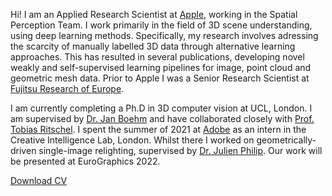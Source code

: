 Hi! I am an Applied Research Scientist at [Apple](https://machinelearning.apple.com/), working in the Spatial Perception Team. I work primarily in the field of 3D scene understanding, using deep learning methods. Specifically, my research involves adressing the scarcity of manually labelled 3D data through alternative learning approaches. This has resulted in several publications, developing novel weakly and self-supervised learning pipelines for image, point cloud and geometric mesh data. Prior to Apple I was a Senior Research Scientist at [Fujitsu Research of Europe](https://www.fujitsu.com/uk/about/local/corporate/subsidiaries/fle/). 

I am currently completing a Ph.D in 3D computer vision at UCL, London. I am supervised by [Dr. Jan Boehm](https://www.ucl.ac.uk/civil-environmental-geomatic-engineering/people/dr-jan-boehm) and have collaborated closely with [Prof. Tobias Ritschel](https://www.homepages.ucl.ac.uk/~ucactri/). I spent the summer of 2021 at [Adobe](https://research.adobe.com/research/) as an intern in the Creative Intelligence Lab, London. Whilst there I worked on geometrically-driven single-image relighting, supervised by [Dr. Julien Philip](https://julienphilip.com/). Our work will be presented at EuroGraphics 2022.

<a href="/files/cv.pdf" target="_blank">Download CV</a>

